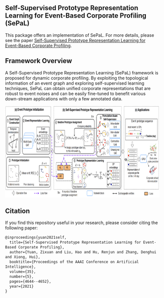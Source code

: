 ## Self-Supervised Prototype Representation Learning for Event-Based Corporate Profiling (SePaL)

This package offers an implementation of SePaL. For more details, please see the paper [Self-Supervised Prototype Representation Learning for Event-Based Corporate Profiling](https://www.aaai.org/AAAI21Papers/AAAI-1174.YuanZ.pdf).


## Framework Overview

A Self-Supervised Prototype Representation Learning (SePaL) framework is proposed for dynamic corporate profiling. By exploiting the topological information of an event graph and exploring self-supervised learning techniques, SePaL can obtain unified corporate representations that are robust to event noises and can be easily fine-tuned to benefit various down-stream applications with only a few annotated data.

<p align="center">
  <img width="900" height="300" src=./SePaL_framework.png>
</p>


## Citation

If you find this repository useful in your research, please consider citing the following paper:

```
@inproceedings{yuan2021self,
  title={Self-Supervised Prototype Representation Learning for Event-Based Corporate Profiling},
  author={Yuan, Zixuan and Liu, Hao and Hu, Renjun and Zhang, Denghui and Xiong, Hui},
  booktitle={Proceedings of the AAAI Conference on Artificial Intelligence},
  volume={35},
  number={5},
  pages={4644--4652},
  year={2021}
}
```


<!-- ## Disclaimer

We CANNOT share the complete data for the corporate events used in the paper due to the commercial agreements. The sample data may help explain the structures of input data and output representations. -->
